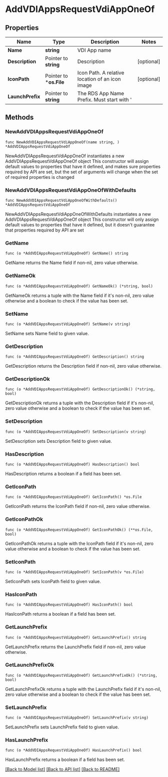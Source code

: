 # AddVDIAppsRequestVdiAppOneOf

## Properties

Name | Type | Description | Notes
------------ | ------------- | ------------- | -------------
**Name** | **string** | VDI App name | 
**Description** | Pointer to **string** | Description | [optional] 
**IconPath** | Pointer to ***os.File** | Icon Path. A relative location of an icon image | [optional] 
**LaunchPrefix** | Pointer to **string** | The RDS App Name Prefix.  Must start with &#39;||&#39; | [optional] 

## Methods

### NewAddVDIAppsRequestVdiAppOneOf

`func NewAddVDIAppsRequestVdiAppOneOf(name string, ) *AddVDIAppsRequestVdiAppOneOf`

NewAddVDIAppsRequestVdiAppOneOf instantiates a new AddVDIAppsRequestVdiAppOneOf object
This constructor will assign default values to properties that have it defined,
and makes sure properties required by API are set, but the set of arguments
will change when the set of required properties is changed

### NewAddVDIAppsRequestVdiAppOneOfWithDefaults

`func NewAddVDIAppsRequestVdiAppOneOfWithDefaults() *AddVDIAppsRequestVdiAppOneOf`

NewAddVDIAppsRequestVdiAppOneOfWithDefaults instantiates a new AddVDIAppsRequestVdiAppOneOf object
This constructor will only assign default values to properties that have it defined,
but it doesn't guarantee that properties required by API are set

### GetName

`func (o *AddVDIAppsRequestVdiAppOneOf) GetName() string`

GetName returns the Name field if non-nil, zero value otherwise.

### GetNameOk

`func (o *AddVDIAppsRequestVdiAppOneOf) GetNameOk() (*string, bool)`

GetNameOk returns a tuple with the Name field if it's non-nil, zero value otherwise
and a boolean to check if the value has been set.

### SetName

`func (o *AddVDIAppsRequestVdiAppOneOf) SetName(v string)`

SetName sets Name field to given value.


### GetDescription

`func (o *AddVDIAppsRequestVdiAppOneOf) GetDescription() string`

GetDescription returns the Description field if non-nil, zero value otherwise.

### GetDescriptionOk

`func (o *AddVDIAppsRequestVdiAppOneOf) GetDescriptionOk() (*string, bool)`

GetDescriptionOk returns a tuple with the Description field if it's non-nil, zero value otherwise
and a boolean to check if the value has been set.

### SetDescription

`func (o *AddVDIAppsRequestVdiAppOneOf) SetDescription(v string)`

SetDescription sets Description field to given value.

### HasDescription

`func (o *AddVDIAppsRequestVdiAppOneOf) HasDescription() bool`

HasDescription returns a boolean if a field has been set.

### GetIconPath

`func (o *AddVDIAppsRequestVdiAppOneOf) GetIconPath() *os.File`

GetIconPath returns the IconPath field if non-nil, zero value otherwise.

### GetIconPathOk

`func (o *AddVDIAppsRequestVdiAppOneOf) GetIconPathOk() (**os.File, bool)`

GetIconPathOk returns a tuple with the IconPath field if it's non-nil, zero value otherwise
and a boolean to check if the value has been set.

### SetIconPath

`func (o *AddVDIAppsRequestVdiAppOneOf) SetIconPath(v *os.File)`

SetIconPath sets IconPath field to given value.

### HasIconPath

`func (o *AddVDIAppsRequestVdiAppOneOf) HasIconPath() bool`

HasIconPath returns a boolean if a field has been set.

### GetLaunchPrefix

`func (o *AddVDIAppsRequestVdiAppOneOf) GetLaunchPrefix() string`

GetLaunchPrefix returns the LaunchPrefix field if non-nil, zero value otherwise.

### GetLaunchPrefixOk

`func (o *AddVDIAppsRequestVdiAppOneOf) GetLaunchPrefixOk() (*string, bool)`

GetLaunchPrefixOk returns a tuple with the LaunchPrefix field if it's non-nil, zero value otherwise
and a boolean to check if the value has been set.

### SetLaunchPrefix

`func (o *AddVDIAppsRequestVdiAppOneOf) SetLaunchPrefix(v string)`

SetLaunchPrefix sets LaunchPrefix field to given value.

### HasLaunchPrefix

`func (o *AddVDIAppsRequestVdiAppOneOf) HasLaunchPrefix() bool`

HasLaunchPrefix returns a boolean if a field has been set.


[[Back to Model list]](../README.md#documentation-for-models) [[Back to API list]](../README.md#documentation-for-api-endpoints) [[Back to README]](../README.md)


